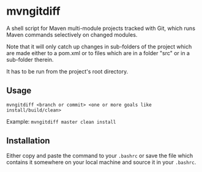 # mvngitdiff

A shell script for Maven multi-module projects tracked with Git, which runs Maven commands selectively on changed modules.

Note that it will only catch up changes in sub-folders of the project which are made either to a pom.xml or to files which are in a folder "src" or in a sub-folder therein.

It has to be run from the project's root directory.

## Usage

```mvngitdiff <branch or commit> <one or more goals like install/build/clean>```

Example: ```mvngitdiff master clean install```

## Installation

Either copy and paste the command to your `.bashrc` or save the file which contains it somewhere on your local machine and source it in your `.bashrc`.